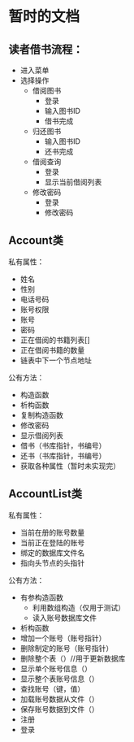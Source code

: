 # 暂时的文档

## 读者借书流程：

- 进入菜单
- 选择操作
    - 借阅图书
        - 登录
        - 输入图书ID
        - 借书完成
    - 归还图书
        - 输入图书ID
        - 还书完成
    - 借阅查询
        - 登录
        - 显示当前借阅列表
    - 修改密码
        - 登录
        - 修改密码

## Account类

私有属性：

- 姓名
- 性别
- 电话号码
- 账号权限
- 账号
- 密码
- 正在借阅的书籍列表[]
- 正在借阅书籍的数量
- 链表中下一个节点地址

公有方法：

- 构造函数
- 析构函数
- 复制构造函数
- 修改密码
- 显示借阅列表
- 借书（书库指针，书编号）
- 还书（书库指针，书编号）
- 获取各种属性（暂时未实现完）

## AccountList类

私有属性：

- 当前在册的账号数量
- 当前正在登陆的账号
- 绑定的数据库文件名
- 指向头节点的头指针

公有方法：

- 有参构造函数
    - 利用数组构造（仅用于测试）
    - 读入账号数据库文件
- 析构函数
- 增加一个账号（账号指针）
- 删除制定的账号（账号指针）
- 删除整个表（）//用于更新数据库
- 显示单个账号信息（）
- 显示整个表账号信息（）
- 查找账号（键，值）
- 加载账号数据从文件（）
- 保存账号数据到文件（）
- 注册
- 登录
